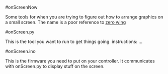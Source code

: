 #onScreenNow

Some tools for when you are trying to figure out how to arrange graphics on a small screen.  The name is a poor reference to [zero wing](https://en.wikipedia.org/wiki/All_your_base_are_belong_to_us)

#onScreen.py

This is the tool you want to run to get things going.
instructions: ...

#onScreen.ino

This is the firmware you need to put on your controller. It communicates with onScreen.py to display stuff on the screen.